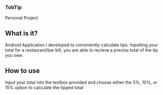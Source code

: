 ### TobTip 
Personal Project

## What is it?
Android Application I developed to conviniently calculate tips. Inputting your total for a restaurant/bar bill, you are able to recieve a precise total of the tip you owe.

## How to use
Input your total into the textbox provided and choose either the 5%, 10%, or 15% option to calculate the tipped total



